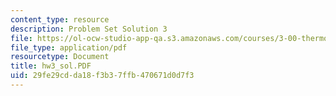 ```yaml
---
content_type: resource
description: Problem Set Solution 3
file: https://ol-ocw-studio-app-qa.s3.amazonaws.com/courses/3-00-thermodynamics-of-materials-fall-2002/29fe29cdda18f3b37ffb470671d0d7f3_hw3_sol.PDF
file_type: application/pdf
resourcetype: Document
title: hw3_sol.PDF
uid: 29fe29cd-da18-f3b3-7ffb-470671d0d7f3
---
```


